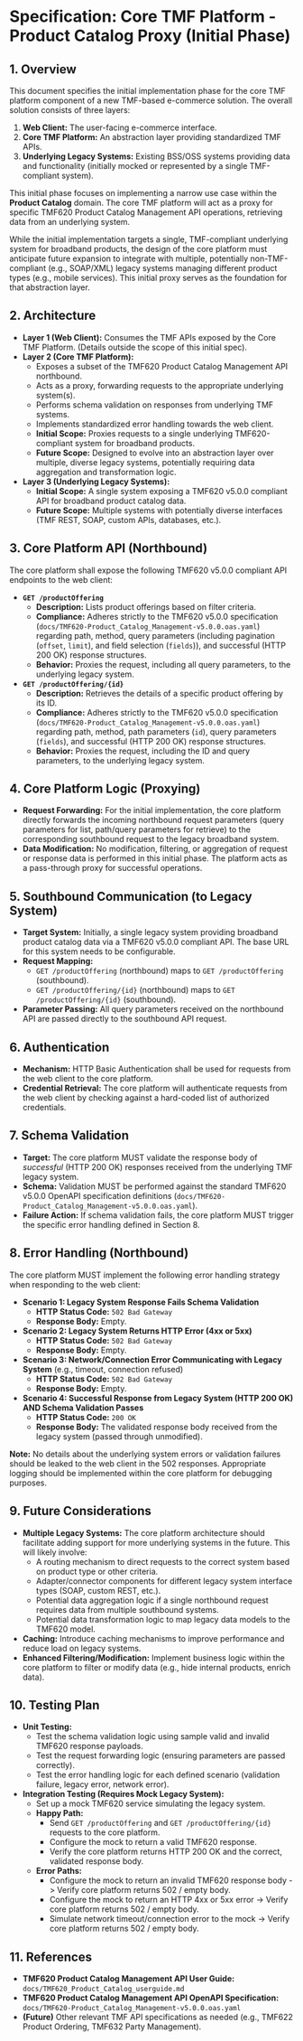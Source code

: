 # Specification: Core TMF Platform - Product Catalog Proxy (Initial Phase)

## 1. Overview

This document specifies the initial implementation phase for the core TMF platform component of a new TMF-based e-commerce solution. The overall solution consists of three layers:

1.  **Web Client:** The user-facing e-commerce interface.
2.  **Core TMF Platform:** An abstraction layer providing standardized TMF APIs.
3.  **Underlying Legacy Systems:** Existing BSS/OSS systems providing data and functionality (initially mocked or represented by a single TMF-compliant system).

This initial phase focuses on implementing a narrow use case within the **Product Catalog** domain. The core TMF platform will act as a proxy for specific TMF620 Product Catalog Management API operations, retrieving data from an underlying system.

While the initial implementation targets a single, TMF-compliant underlying system for broadband products, the design of the core platform must anticipate future expansion to integrate with multiple, potentially non-TMF-compliant (e.g., SOAP/XML) legacy systems managing different product types (e.g., mobile services). This initial proxy serves as the foundation for that abstraction layer.

## 2. Architecture

*   **Layer 1 (Web Client):** Consumes the TMF APIs exposed by the Core TMF Platform. (Details outside the scope of this initial spec).
*   **Layer 2 (Core TMF Platform):**
    *   Exposes a subset of the TMF620 Product Catalog Management API northbound.
    *   Acts as a proxy, forwarding requests to the appropriate underlying system(s).
    *   Performs schema validation on responses from underlying TMF systems.
    *   Implements standardized error handling towards the web client.
    *   **Initial Scope:** Proxies requests to a single underlying TMF620-compliant system for broadband products.
    *   **Future Scope:** Designed to evolve into an abstraction layer over multiple, diverse legacy systems, potentially requiring data aggregation and transformation logic.
*   **Layer 3 (Underlying Legacy Systems):**
    *   **Initial Scope:** A single system exposing a TMF620 v5.0.0 compliant API for broadband product catalog data.
    *   **Future Scope:** Multiple systems with potentially diverse interfaces (TMF REST, SOAP, custom APIs, databases, etc.).

## 3. Core Platform API (Northbound)

The core platform shall expose the following TMF620 v5.0.0 compliant API endpoints to the web client:

*   **`GET /productOffering`**
    *   **Description:** Lists product offerings based on filter criteria.
    *   **Compliance:** Adheres strictly to the TMF620 v5.0.0 specification (`docs/TMF620-Product_Catalog_Management-v5.0.0.oas.yaml`) regarding path, method, query parameters (including pagination (`offset`, `limit`), and field selection (`fields`)), and successful (HTTP 200 OK) response structures.
    *   **Behavior:** Proxies the request, including all query parameters, to the underlying legacy system.
*   **`GET /productOffering/{id}`**
    *   **Description:** Retrieves the details of a specific product offering by its ID.
    *   **Compliance:** Adheres strictly to the TMF620 v5.0.0 specification (`docs/TMF620-Product_Catalog_Management-v5.0.0.oas.yaml`) regarding path, method, path parameters (`id`), query parameters (`fields`), and successful (HTTP 200 OK) response structures.
    *   **Behavior:** Proxies the request, including the ID and query parameters, to the underlying legacy system.

## 4. Core Platform Logic (Proxying)

*   **Request Forwarding:** For the initial implementation, the core platform directly forwards the incoming northbound request parameters (query parameters for list, path/query parameters for retrieve) to the corresponding southbound request to the legacy broadband system.
*   **Data Modification:** No modification, filtering, or aggregation of request or response data is performed in this initial phase. The platform acts as a pass-through proxy for successful operations.

## 5. Southbound Communication (to Legacy System)

*   **Target System:** Initially, a single legacy system providing broadband product catalog data via a TMF620 v5.0.0 compliant API. The base URL for this system needs to be configurable.
*   **Request Mapping:**
    *   `GET /productOffering` (northbound) maps to `GET /productOffering` (southbound).
    *   `GET /productOffering/{id}` (northbound) maps to `GET /productOffering/{id}` (southbound).
*   **Parameter Passing:** All query parameters received on the northbound API are passed directly to the southbound API request.

## 6. Authentication

*   **Mechanism:** HTTP Basic Authentication shall be used for requests from the web client to the core platform.
*   **Credential Retrieval:** The core platform will authenticate requests from the web client by checking against a hard-coded list of authorized credentials.

## 7. Schema Validation

*   **Target:** The core platform MUST validate the response body of *successful* (HTTP 200 OK) responses received from the underlying TMF legacy system.
*   **Schema:** Validation MUST be performed against the standard TMF620 v5.0.0 OpenAPI specification definitions (`docs/TMF620-Product_Catalog_Management-v5.0.0.oas.yaml`).
*   **Failure Action:** If schema validation fails, the core platform MUST trigger the specific error handling defined in Section 8.

## 8. Error Handling (Northbound)

The core platform MUST implement the following error handling strategy when responding to the web client:

*   **Scenario 1: Legacy System Response Fails Schema Validation**
    *   **HTTP Status Code:** `502 Bad Gateway`
    *   **Response Body:** Empty.
*   **Scenario 2: Legacy System Returns HTTP Error (4xx or 5xx)**
    *   **HTTP Status Code:** `502 Bad Gateway`
    *   **Response Body:** Empty.
*   **Scenario 3: Network/Connection Error Communicating with Legacy System** (e.g., timeout, connection refused)
    *   **HTTP Status Code:** `502 Bad Gateway`
    *   **Response Body:** Empty.
*   **Scenario 4: Successful Response from Legacy System (HTTP 200 OK) AND Schema Validation Passes**
    *   **HTTP Status Code:** `200 OK`
    *   **Response Body:** The validated response body received from the legacy system (passed through unmodified).

**Note:** No details about the underlying system errors or validation failures should be leaked to the web client in the 502 responses. Appropriate logging should be implemented within the core platform for debugging purposes.

## 9. Future Considerations

*   **Multiple Legacy Systems:** The core platform architecture should facilitate adding support for more underlying systems in the future. This will likely involve:
    *   A routing mechanism to direct requests to the correct system based on product type or other criteria.
    *   Adapter/connector components for different legacy system interface types (SOAP, custom REST, etc.).
    *   Potential data aggregation logic if a single northbound request requires data from multiple southbound systems.
    *   Potential data transformation logic to map legacy data models to the TMF620 model.
*   **Caching:** Introduce caching mechanisms to improve performance and reduce load on legacy systems.
*   **Enhanced Filtering/Modification:** Implement business logic within the core platform to filter or modify data (e.g., hide internal products, enrich data).

## 10. Testing Plan

*   **Unit Testing:**
    *   Test the schema validation logic using sample valid and invalid TMF620 response payloads.
    *   Test the request forwarding logic (ensuring parameters are passed correctly).
    *   Test the error handling logic for each defined scenario (validation failure, legacy error, network error).
*   **Integration Testing (Requires Mock Legacy System):**
    *   Set up a mock TMF620 service simulating the legacy system.
    *   **Happy Path:**
        *   Send `GET /productOffering` and `GET /productOffering/{id}` requests to the core platform.
        *   Configure the mock to return a valid TMF620 response.
        *   Verify the core platform returns HTTP 200 OK and the correct, validated response body.
    *   **Error Paths:**
        *   Configure the mock to return an invalid TMF620 response body -> Verify core platform returns 502 / empty body.
        *   Configure the mock to return an HTTP 4xx or 5xx error -> Verify core platform returns 502 / empty body.
        *   Simulate network timeout/connection error to the mock -> Verify core platform returns 502 / empty body.

## 11. References

*   **TMF620 Product Catalog Management API User Guide:** `docs/TMF620_Product_Catalog_userguide.md`
*   **TMF620 Product Catalog Management API OpenAPI Specification:** `docs/TMF620-Product_Catalog_Management-v5.0.0.oas.yaml`
*   **(Future)** Other relevant TMF API specifications as needed (e.g., TMF622 Product Ordering, TMF632 Party Management).
